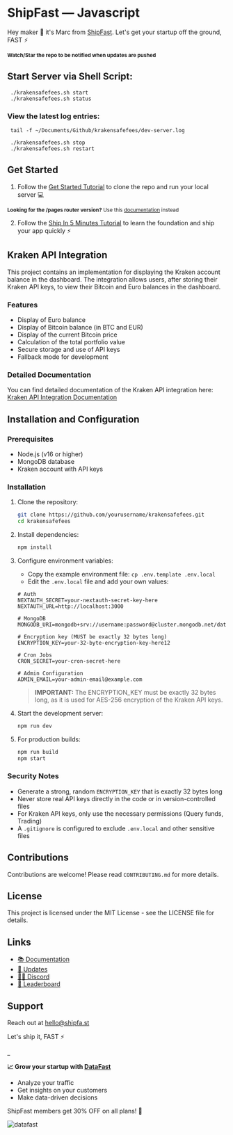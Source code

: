 # ShipFast — Javascript

Hey maker 👋 it's Marc from [ShipFast](https://shipfa.st/docs). Let's get your startup off the ground, FAST ⚡️

<sub>**Watch/Star the repo to be notified when updates are pushed**</sub>

## Start Server via Shell Script:

     ./krakensafefees.sh start
     ./krakensafefees.sh status

### View the latest log entries:

     tail -f ~/Documents/Github/krakensafefees/dev-server.log

     ./krakensafefees.sh stop
     ./krakensafefees.sh restart

## Get Started

1. Follow the [Get Started Tutorial](https://shipfa.st/docs) to clone the repo and run your local server 💻

<sub>**Looking for the /pages router version?** Use this [documentation](https://shipfa.st/docs-old) instead</sub>

2. Follow the [Ship In 5 Minutes Tutorial](https://shipfa.st/docs/tutorials/ship-in-5-minutes) to learn the foundation and ship your app quickly ⚡️

## Kraken API Integration

This project contains an implementation for displaying the Kraken account balance in the dashboard. The integration allows users, after storing their Kraken API keys, to view their Bitcoin and Euro balances in the dashboard.

### Features

- Display of Euro balance
- Display of Bitcoin balance (in BTC and EUR)
- Display of the current Bitcoin price
- Calculation of the total portfolio value
- Secure storage and use of API keys
- Fallback mode for development

### Detailed Documentation

You can find detailed documentation of the Kraken API integration here:
[Kraken API Integration Documentation](./docs/KRAKEN_API_INTEGRATION.md)

## Installation and Configuration

### Prerequisites

- Node.js (v16 or higher)
- MongoDB database
- Kraken account with API keys

### Installation

1. Clone the repository:

   ```bash
   git clone https://github.com/yourusername/krakensafefees.git
   cd krakensafefees
   ```

2. Install dependencies:

   ```bash
   npm install
   ```

3. Configure environment variables:

   - Copy the example environment file: `cp .env.template .env.local`
   - Edit the `.env.local` file and add your own values:

   ```
   # Auth
   NEXTAUTH_SECRET=your-nextauth-secret-key-here
   NEXTAUTH_URL=http://localhost:3000

   # MongoDB
   MONGODB_URI=mongodb+srv://username:password@cluster.mongodb.net/database

   # Encryption key (MUST be exactly 32 bytes long)
   ENCRYPTION_KEY=your-32-byte-encryption-key-here12

   # Cron Jobs
   CRON_SECRET=your-cron-secret-here

   # Admin Configuration
   ADMIN_EMAIL=your-admin-email@example.com
   ```

   > **IMPORTANT:** The ENCRYPTION_KEY must be exactly 32 bytes long, as it is used for AES-256 encryption of the Kraken API keys.

4. Start the development server:

   ```bash
   npm run dev
   ```

5. For production builds:
   ```bash
   npm run build
   npm start
   ```

### Security Notes

- Generate a strong, random `ENCRYPTION_KEY` that is exactly 32 bytes long
- Never store real API keys directly in the code or in version-controlled files
- For Kraken API keys, only use the necessary permissions (Query funds, Trading)
- A `.gitignore` is configured to exclude `.env.local` and other sensitive files

## Contributions

Contributions are welcome! Please read `CONTRIBUTING.md` for more details.

## License

This project is licensed under the MIT License - see the LICENSE file for details.

## Links

- [📚 Documentation](https://shipfa.st/docs)
- [📣 Updates](https://shipfast.beehiiv.com/)
- [🧑‍💻 Discord](https://shipfa.st/dashboard)
- [🥇 Leaderboard](https://shipfa.st/leaderboard)

## Support

Reach out at hello@shipfa.st

Let's ship it, FAST ⚡️

\_

**📈 Grow your startup with [DataFast](https://datafa.st?ref=shipfast_readme)**

- Analyze your traffic
- Get insights on your customers
- Make data-driven decisions

ShipFast members get 30% OFF on all plans! 🎁

![datafast](https://github.com/user-attachments/assets/085453a6-8a66-45be-b7ea-a7a08e856ed8)

